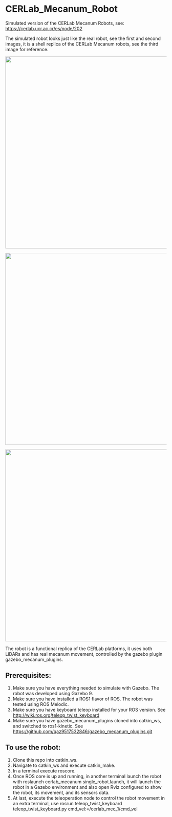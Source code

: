 # CERLab_Mecanum_Robot

Simulated version of the CERLab Mecanum Robots, see: https://cerlab.ucr.ac.cr/es/node/202

The simulated robot looks just like the real robot, see the first and second images, it is a shell replica of the CERLab Mecanum robots, see the third image for reference.

<p align="center">
  <img src="https://github.com/trejkev/cerlab_mecanum/assets/18760154/af0eebfd-0583-43fe-911a-ac974938921e" width="600" />
</p>
<p align="center">
  <img src="https://github.com/trejkev/cerlab_mecanum/assets/18760154/caf69869-f814-48b6-8b9d-1f3c3dfd50f8" width="600" />
</p>

<p align="center">
  <img src="https://github.com/trejkev/cerlab_mecanum/assets/18760154/9b2c41c3-baca-416b-a209-c6814dc0385e" width="600" />
</p>


The robot is a functional replica of the CERLab platforms, it uses both LiDARs and has real mecanum movement, controlled by the gazebo plugin gazebo_mecanum_plugins.

## Prerequisites:
1. Make sure you have everything needed to simulate with Gazebo. The robot was developed using Gazebo 9.
2. Make sure you have installed a ROS1 flavor of ROS. The robot was tested using ROS Melodic.
3. Make sure you have keyboard teleop installed for your ROS version. See http://wiki.ros.org/teleop_twist_keyboard
4. Make sure you have gazebo_mecanum_plugins cloned into catkin_ws, and switched to ros1-kinetic. See https://github.com/qaz9517532846/gazebo_mecanum_plugins.git

## To use the robot:
1. Clone this repo into catkin_ws.
3. Navigate to catkin_ws and execute catkin_make.
4. In a terminal execute roscore.
5. Once ROS core is up and running, in another terminal launch the robot with roslaunch cerlab_mecanum single_robot.launch, it will launch the robot in a Gazebo environment and also open Rviz configured to show the robot, its movement, and its sensors data.
6. At last, execute the teleoperation node to control the robot movement in an extra terminal, use rosrun teleop_twist_keyboard teleop_twist_keyboard.py cmd_vel:=/cerlab_mec_1/cmd_vel
